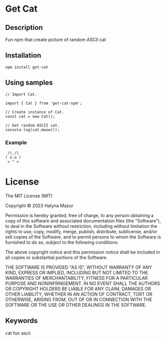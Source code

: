 # Get Cat
## Description
Fun npm that create picture of random ASCII cat

## Installation
```
npm install get-cat
```
## Using samples
```
// Import Cat.

import { Cat } from 'get-cat-npm';

// Create instance of Cat.
const cat = new Cat();

// Get random ASCII cat.
console.log(cat.meow());

```

### Example

```
 /\_/\
( o.o )
 > ^ <
```

# License
The MIT License (MIT)

Copyright © 2023 Halyna Mazur

Permission is hereby granted, free of charge, to any person obtaining a copy of this software and associated documentation files (the "Software"), to deal in the Software without restriction, including without limitation the rights to use, copy, modify, merge, publish, distribute, sublicense, and/or sell copies of the Software, and to permit persons to whom the Software is furnished to do so, subject to the following conditions:

The above copyright notice and this permission notice shall be included in all copies or substantial portions of the Software.

THE SOFTWARE IS PROVIDED "AS IS", WITHOUT WARRANTY OF ANY KIND, EXPRESS OR IMPLIED, INCLUDING BUT NOT LIMITED TO THE WARRANTIES OF MERCHANTABILITY, FITNESS FOR A PARTICULAR PURPOSE AND NONINFRINGEMENT. IN NO EVENT SHALL THE AUTHORS OR COPYRIGHT HOLDERS BE LIABLE FOR ANY CLAIM, DAMAGES OR OTHER LIABILITY, WHETHER IN AN ACTION OF CONTRACT, TORT OR OTHERWISE, ARISING FROM, OUT OF OR IN CONNECTION WITH THE SOFTWARE OR THE USE OR OTHER DEALINGS IN THE SOFTWARE.

## Keywords

cat fun ascii